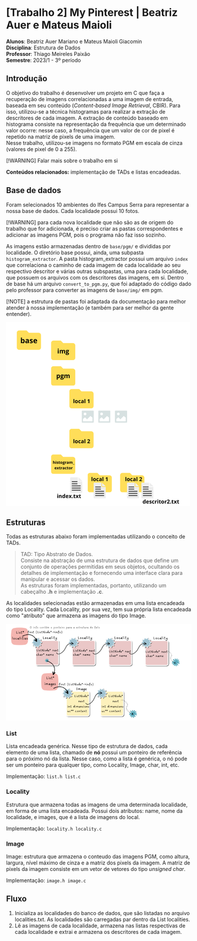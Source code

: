 # [Trabalho 2] My Pinterest | Beatriz Auer e Mateus Maioli

**Alunos**: Beatriz Auer Mariano e Mateus Maioli Giacomin<br>
**Disciplina**: Estrutura de Dados<br>
**Professor**: Thiago Meireles Paixão<br>
**Semestre**: 2023/1 - 3º período<br>

## Introdução

O objetivo do trabalho é desenvolver um projeto em C que faça a recuperação de imagens correlacionadas a uma imagem de entrada, baseada em seu conteúdo (*Content-based Image Retrieval*, CBIR). Para isso, utilizou-se a técnica histogramas para realizar a extração de descritores de cada imagem. A extração de conteúdo baseado em histograma consiste na representação da frequência que um determinado valor ocorre: nesse caso, a frequência que um valor de cor de pixel é repetido na matriz de pixels de uma imagem.<br>
Nesse trabalho, utilizou-se imagens no formato PGM em escala de cinza (valores de pixel de 0 a 255).

[!WARNING] Falar mais sobre o trabalho em si

**Conteúdos relacionados:** implementação de TADs e listas encadeadas.

## Base de dados

Foram selecionados 10 ambientes do Ifes Campus Serra para representar a nossa base de dados. Cada localidade possui 10 fotos.

[!WARNING] para cada nova localidade que não são as de origem do trabalho que for adicionada, é preciso criar as pastas correspondentes e adicionar as imagens PGM, pois o programa não faz isso sozinho.

As imagens estão armazenadas dentro de `base/pgm/` e divididas por localidade. O diretório base possui, ainda, uma subpasta `histogram_extractor`. A pasta histogram_extractor possui um arquivo `index` que correlaciona o caminho de cada imagem de cada localidade ao seu respectivo descritor e várias outras subspastas, uma para cada localidade, que possuem os arquivos com os descritores das imagens, em si. Dentro de base há um arquivo `convert_to_pgm.py`, que foi adaptado do código dado pelo professor para converter as imagens de `base/img/` em pgm.


[!NOTE] a estrutura de pastas foi adaptada da documentação para melhor atender à nossa implementação (e também para ser melhor da gente entender).

![Estrutura do diretório base](doc/base.png)

## Estruturas

Todas as estruturas abaixo foram implementadas utilizando o conceito de TADs.

> TAD: Tipo Abstrato de Dados.<br>
Consiste na abstração de uma estrutura de dados que define um conjunto de operações permitidas em seus objetos, ocultando os detalhes de implementação e fornecendo uma interface clara para manipular e acessar os dados.<br>
As estruturas foram implementadas, portanto, utilizando um cabeçalho **.h** e implementação **.c**.

As localidades selecionadas estão armazenadas em uma lista encadeada do tipo Locality. Cada Locality, por sua vez, tem sua própria lista encadeada como "atributo" que armazena as imagens do tipo Image.

![Estrutura](doc/structure.png)

### List

Lista encadeada genérica. Nesse tipo de estrutura de dados, cada elemento de uma lista, chamado de **nó** possui um ponteiro de referência para o próximo nó da lista. Nesse caso, como a lista é genérica, o nó pode ser um ponteiro para qualquer tipo, como Locality, Image, char, int, etc.

Implementação: ```list.h list.c```

### Locality

Estrutura que armazena todas as imagens de uma determinada localidade, em forma de uma lista encadeada. Possui dois atributos: name, nome da localidade, e images, que é a lista de imagens do local.

Implementação: ```locality.h locality.c```

### Image

Image: estrutura que armazena o conteudo das imagens PGM, como altura, largura, nível máximo de cinza e a matriz dos pixels da imagem. A matriz de pixels da imagem consiste em um vetor de vetores do tipo *unsigned char*.

Implementação: ```image.h image.c```

## Fluxo
1. Inicializa as localidades do banco de dados, que são listadas no arquivo localities.txt. As localidades são carregadas par dentro da List localities.
2. Lê as imagens de cada localidade, armazena nas listas respectivas de cada localidade e extrai e armazena os descritores de cada imagem.